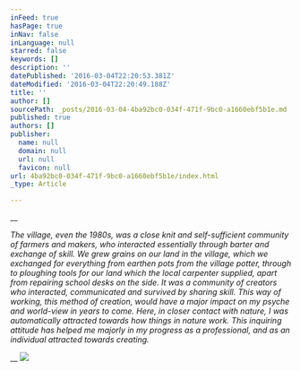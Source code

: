 ```yaml
---
inFeed: true
hasPage: true
inNav: false
inLanguage: null
starred: false
keywords: []
description: ''
datePublished: '2016-03-04T22:20:53.381Z'
dateModified: '2016-03-04T22:20:49.188Z'
title: ''
author: []
sourcePath: _posts/2016-03-04-4ba92bc0-034f-471f-9bc0-a1660ebf5b1e.md
published: true
authors: []
publisher:
  name: null
  domain: null
  url: null
  favicon: null
url: 4ba92bc0-034f-471f-9bc0-a1660ebf5b1e/index.html
_type: Article

---
```

__

_The village, even the 1980s, was a close knit and self-sufficient 
community of farmers and makers, who interacted essentially through 
barter and exchange of skill. We grew grains on our land in the village,
which we exchanged for everything from earthen pots from the village 
potter, through to ploughing tools for our land which the local 
carpenter supplied, apart from repairing school desks on the side. It 
was a community of creators who interacted, communicated and survived by
sharing skill. This way of working, this method of creation, would have
a major impact on my psyche and world-view in years to come. Here, in 
closer contact with nature, I was automatically attracted towards how 
things in nature work. This inquiring attitude has helped me majorly in 
my progress as a professional, and as an individual attracted towards 
creating._

__
![](https://s3-us-west-2.amazonaws.com/the-grid-img/p/59069ba89378c997f073de65261c81711e77a36d.jpg)